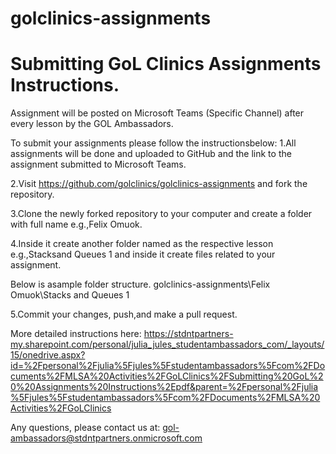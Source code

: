 # golclinics-assignments
# Submitting GoL Clinics Assignments Instructions. 

Assignment will be posted on Microsoft Teams (Specific Channel) after every lesson by the GOL Ambassadors.

To submit your assignments please follow the instructionsbelow:
1.All assignments will be done and uploaded to GitHub and the link to the assignment submitted to Microsoft Teams.

2.Visit https://github.com/golclinics/golclinics-assignments and fork the repository.

3.Clone the newly forked repository to your computer and create a folder with full name e.g.,Felix Omuok.

4.Inside it create another folder named as the respective lesson e.g.,Stacksand Queues 1 and inside it create files related to your assignment.

Below is asample folder structure.
golclinics-assignments\Felix Omuok\Stacks and Queues 1

5.Commit your changes, push,and make a pull request.

More detailed instructions here: https://stdntpartners-my.sharepoint.com/personal/julia_jules_studentambassadors_com/_layouts/15/onedrive.aspx?id=%2Fpersonal%2Fjulia%5Fjules%5Fstudentambassadors%5Fcom%2FDocuments%2FMLSA%20Activities%2FGoLClinics%2FSubmitting%20GoL%20%20Assignments%20Instructions%2Epdf&parent=%2Fpersonal%2Fjulia%5Fjules%5Fstudentambassadors%5Fcom%2FDocuments%2FMLSA%20Activities%2FGoLClinics

Any questions, please contact us at: gol-ambassadors@stdntpartners.onmicrosoft.com